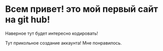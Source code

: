 <html>
  <h1>Всем привет! это мой первый сайт на git hub! </h1>
  <p>Наверное тут будет интересно кодировать!</p>
  <p>Тут прикольное создание аккаунта! Мне понравилось.</p>
</html>
